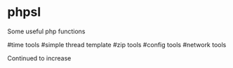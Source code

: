 # phpsl
Some useful php functions

#time tools
#simple thread template
#zip tools
#config tools
#network tools


Continued to increase
